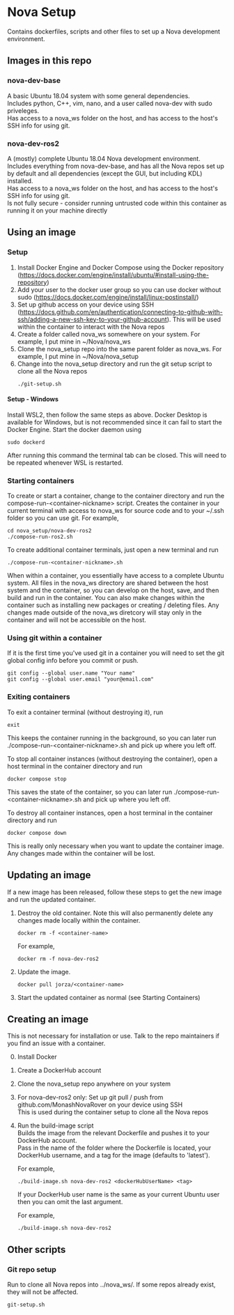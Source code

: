 # Nova Setup

Contains dockerfiles, scripts and other files to set up a Nova development environment.


## Images in this repo

### nova-dev-base
A basic Ubuntu 18.04 system with some general dependencies.  
Includes python, C++, vim, nano, and a user called nova-dev with sudo priveleges.  
Has access to a nova_ws folder on the host, and has access to the host's SSH info for using git.  

### nova-dev-ros2
A (mostly) complete Ubuntu 18.04 Nova development environment.  
Includes everything from nova-dev-base, and has all the Nova repos set up by default and all dependencies (except the GUI, but including KDL) installed.  
Has access to a nova_ws folder on the host, and has access to the host's SSH info for using git.  
Is not fully secure - consider running untrusted code within this container as running it on your machine directly


## Using an image

### Setup
1. Install Docker Engine and Docker Compose using the Docker repository (https://docs.docker.com/engine/install/ubuntu/#install-using-the-repository)
2. Add your user to the docker user group so you can use docker without sudo (https://docs.docker.com/engine/install/linux-postinstall/)
3. Set up github access on your device using SSH (https://docs.github.com/en/authentication/connecting-to-github-with-ssh/adding-a-new-ssh-key-to-your-github-account). This will be used within the container to interact with the Nova repos
4. Create a folder called nova_ws somewhere on your system. For example, I put mine in ~/Nova/nova_ws
5. Clone the nova_setup repo into the same parent folder as nova_ws. For example, I put mine in ~/Nova/nova_setup
6. Change into the nova_setup directory and run the git setup script to clone all the Nova repos
    ```
    ./git-setup.sh
    ```

#### Setup - Windows
Install WSL2, then follow the same steps as above. Docker Desktop is available for Windows, but is not recommended since it can fail to start the Docker Engine.
Start the docker daemon using
```
sudo dockerd
```
After running this command the terminal tab can be closed. This will need to be repeated whenever WSL is restarted.

### Starting containers
To create or start a container, change to the container directory and run the compose-run-\<container-nickname\> script.
Creates the container in your current terminal with access to nova_ws for source code and to your ~/.ssh folder so you can use git.
For example,
```   
cd nova_setup/nova-dev-ros2
./compose-run-ros2.sh
```
 
To create additional container terminals, just open a new terminal and run
```
./compose-run-<container-nickname>.sh
```

When within a container, you essentially have access to a complete Ubuntu system.
All files in the nova_ws directory are shared between the host system and the container, so you can develop on the host, save, and then build and run in the container.
You can also make changes within the container such as installing new packages or creating / deleting files.
Any changes made outside of the nova_ws diretcory will stay only in the container and will not be accessible on the host.

### Using git within a container
If it is the first time you've used git in a container you will need to set the git global config info before you commit or push.
```
git config --global user.name "Your name"
git config --global user.email "your@email.com"
```
 
### Exiting containers
To exit a container terminal (without destroying it), run
```
exit
```

This keeps the container running in the background, so you can later run ./compose-run-\<container-nickname\>.sh and pick up where you left off.
 
To stop all container instances (without destroying the container), open a host terminal in the container directory and run
```    
docker compose stop
```
 
This saves the state of the container, so you can later run ./compose-run-\<container-nickname\>.sh and pick up where you left off.

To destroy all container instances, open a host terminal in the container directory and run
```    
docker compose down
```

This is really only necessary when you want to update the container image. Any changes made within the container will be lost.
    
## Updating an image
If a new image has been released, follow these steps to get the new image and run the updated container.
1. Destroy the old container. Note this will also permanently delete any changes made locally within the container.
    ```
    docker rm -f <container-name>
    ```
    For example,
    ```
    docker rm -f nova-dev-ros2
    ```
2. Update the image.
    ```
    docker pull jorza/<container-name>
    ```
3. Start the updated container as normal (see Starting Containers)

## Creating an image

This is not necessary for installation or use. Talk to the repo maintainers if you find an issue with a container.

0. Install Docker
1. Create a DockerHub account
2. Clone the nova_setup repo anywhere on your system
3. For nova-dev-ros2 only: Set up git pull / push from github.com/MonashNovaRover on your device using SSH  
    This is used during the container setup to clone all the Nova repos
4. Run the build-image script  
    Builds the image from the relevant Dockerfile and pushes it to your DockerHub account.  
    Pass in the name of the folder where the Dockerfile is located, your DockerHub username, and a tag for the image (defaults to 'latest').

    For example,
    ```  
    ./build-image.sh nova-dev-ros2 <dockerHubUserName> <tag>
    ```
    If your DockerHub user name is the same as your current Ubuntu user
    then you can omit the last argument.

    For example,
    ```
    ./build-image.sh nova-dev-ros2
    ```

## Other scripts
### Git repo setup
Run to clone all Nova repos into ../nova_ws/. If some repos already exist, they will not be affected.
```
git-setup.sh
```

